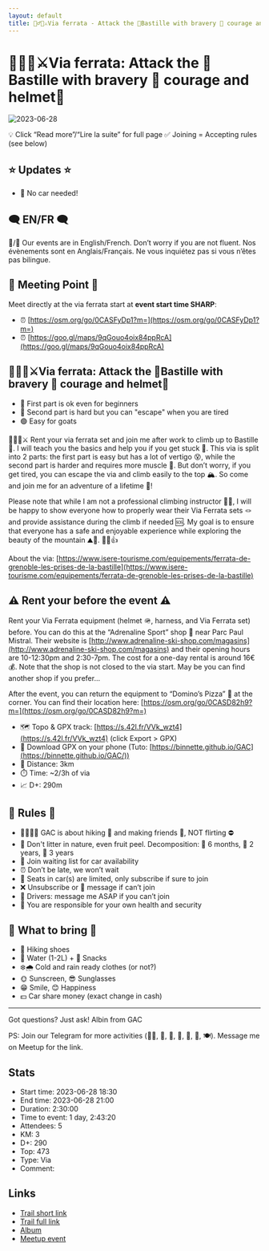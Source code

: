 ```yaml
---
layout: default
title: 🧗‍♂️🔴⚔️Via ferrata - Attack the 🏰Bastille with bravery 💪 courage and helmet🧢
---
```


# 🧗‍♂️🔴⚔️Via ferrata: Attack the 🏰Bastille with bravery 💪 courage and helmet🧢

![2023-06-28](../img/orig/2023-06-28.jpg)

💡 Click “Read more”/“Lire la suite” for full page ✅ Joining = Accepting rules (see below)

##  ⭐ Updates ⭐ 

* 📅 No car needed!

##  🗨️ EN/FR 🗨️ 
🦅/🐓 Our events are in English/French. Don’t worry if you are not fluent. Nos évènements sont en Anglais/Français. Ne vous inquiétez pas si vous n’êtes pas bilingue.

## 📍 Meeting Point 📍
Meet directly at the via ferrata start at **event start time SHARP**:

* ⏰ [https://osm.org/go/0CASFyDp1?m=](https://osm.org/go/0CASFyDp1?m=)
* ⏰ [https://goo.gl/maps/9qGouo4oix84ppRcA](https://goo.gl/maps/9qGouo4oix84ppRcA)

##  🧗‍♂️🔴⚔️Via ferrata: Attack the 🏰Bastille with bravery 💪 courage and helmet🧢 

* 🔵 First part is ok even for beginners
* 🔴 Second part is hard but you can "escape" when you are tired
* 🟢 Easy for goats

🧗‍♂️🔴⚔️ Rent your via ferrata set and join me after work to climb up to Bastille 🏰. I will teach you the basics and help you if you get stuck 💪. This via is split into 2 parts: the first part is easy but has a lot of vertigo 😵, while the second part is harder and requires more muscle 💪. But don’t worry, if you get tired, you can escape the via and climb easily to the top 🏔️. So come and join me for an adventure of a lifetime 🤩!

Please note that while I am not a professional climbing instructor 🧗‍♂️, I will be happy to show everyone how to properly wear their Via Ferrata sets 🪢 and provide assistance during the climb if needed 🆘. My goal is to ensure that everyone has a safe and enjoyable experience while exploring the beauty of the mountain ⛰️👀. 🧗‍♀️👍

About the via: [https://www.isere-tourisme.com/equipements/ferrata-de-grenoble-les-prises-de-la-bastille](https://www.isere-tourisme.com/equipements/ferrata-de-grenoble-les-prises-de-la-bastille)

##  ⚠️ Rent your before the event ⚠️ 
Rent your Via Ferrata equipment (helmet 🪖, harness, and Via Ferrata set) before. You can do this at the “Adrenaline Sport” shop 🏬 near Parc Paul Mistral. Their website is [http://www.adrenaline-ski-shop.com/magasins](http://www.adrenaline-ski-shop.com/magasins) and their opening hours are 10-12:30pm and 2:30-7pm. The cost for a one-day rental is around 16€ 💰. Note that the shop is not closed to the via start. May be you can find another shop if you prefer...

After the event, you can return the equipment to “Domino’s Pizza” 🍕 at the corner. You can find their location here: [https://osm.org/go/0CASD82h9?m=](https://osm.org/go/0CASD82h9?m=)

* 🗺️ Topo & GPX track: [https://s.42l.fr/VVk_wzt4](https://s.42l.fr/VVk_wzt4) (click Export > GPX)
* 📲 Download GPX on your phone (Tuto: [https://binnette.github.io/GAC](https://binnette.github.io/GAC/))
* 📏 Distance: 3km
* ⏱️ Time: \~2/3h of via
* 📈 D+: 290m

##  📜 Rules 📜 

* 🚶‍♀️🚶‍♂️ GAC is about hiking 🥾 and making friends 🤗, NOT flirting ⛔
* 🚮 Don't litter in nature, even fruit peel. Decomposition: 🍊 6 months, 🍌 2 years, 🥚 3 years
* 🚗 Join waiting list for car availability
* ⏰ Don’t be late, we won’t wait
* 💺 Seats in car(s) are limited, only subscribe if sure to join
* ❌ Unsubscribe or 💬 message if can’t join
* 🚗 Drivers: message me ASAP if you can’t join
* 💟 You are responsible for your own health and security

##  🎒 What to bring 🎒 

* 🥾 Hiking shoes
* 🧃 Water (1-2L) + 🍫 Snacks
* ❄️🌧️ Cold and rain ready clothes (or not?)
* 🌞 Sunscreen, 😎 Sunglasses
* 😁 Smile, 😊 Happiness
* 💵 Car share money (exact change in cash)

***

Got questions? Just ask!
Albin from GAC

PS: Join our Telegram for more activities (🧗‍♀️, 🏓, 🎳, 🎲, 🎥, 🎵, 🍽️). Message me on Meetup for the link.

## Stats

- Start time: 2023-06-28 18:30
- End time: 2023-06-28 21:00
- Duration: 2:30:00
- Time to event: 1 day, 2:43:20
- Attendees: 5
- KM: 3
- D+: 290
- Top: 473
- Type: Via
- Comment: 

## Links

- [Trail short link](https://s.42l.fr/VVk_wzt4)
- [Trail full link]()
- [Album](https://binnette.github.io/GacImg2023/2023-06-28-🧗‍♂️🔴⚔️Via-ferrata-Attack-the-🏰Bastille-with-bravery-💪-courage-and-helmet🧢.html)
- [Meetup event](https://www.meetup.com/grenoble-adventure-club-english-french/events/294450729/)

